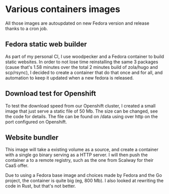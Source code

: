 # Various containers images

All those images are autoupdated on new Fedora version and release thanks to a cron job.

## Fedora static web builder 

As part of my personal CI, I use woodpecker and a Fedora container to build static
websites. In order to not lose time reinstalling the same 3 packages (cause 
that's 1.58 minutes over the total 2 minutes build of zola/hugo and scp/rsync), I
decided to create a container that do that once and for all, and automation
to keep it updated when a new fedora is released.

## Download test for Openshift 

To test the download speed from our Openshift cluster, I created a small image that just
serve a static file of 50 Mb. The size can be changed, see the code for details. The file can be found 
on /data using over http on the port configured on Openshift.

## Website bundler

This image will take a existing volume as a source, and create a container with a single go binary serving
as a HTTP server. I will then push the container a to a remote registry, such as the one from Scalway for
their CaaS offer.

Due to using a Fedora base image and choices made by Fedora and the Go project, the container is quite 
big (eg, 800 Mb). I also looked at rewriting the code in Rust, but that's not better. 
